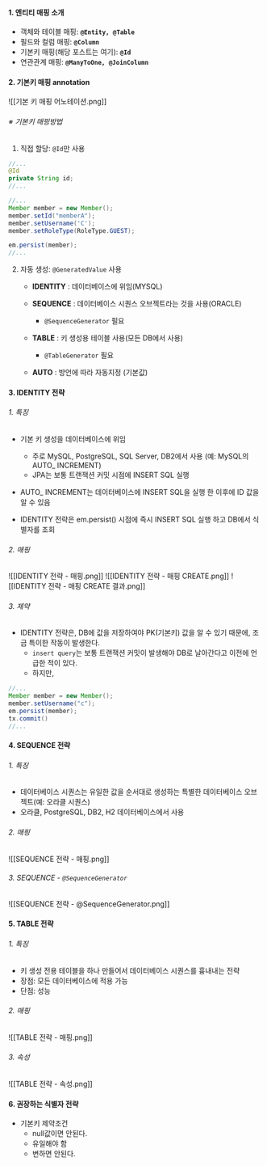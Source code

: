 
#### 1. 엔티티 매핑 소개

- 객체와 테이블 매핑: **`@Entity, @Table`**
- 필드와 컬럼 매핑: **`@Column`**
- 기본키 매핑(해당 포스트는 여기): **`@Id`**
- 연관관계 매핑: **`@ManyToOne, @JoinColumn`**


#### 2. 기본키 매핑 annotation

![[기본 키 매핑 어노테이션.png]]

###### ※ 기본키 매핑방법
1. 직접 할당: `@Id`만 사용
```java
//...
@Id
private String id;
//...
```

```java
//...
Member member = new Member();
member.setId("memberA");
member.setUsername('C');
member.setRoleType(RoleType.GUEST);

em.persist(member);
//...
```



2. 자동 생성: `@GeneratedValue` 사용
	- **IDENTITY** : 데이터베이스에 위임(MYSQL)
	- **SEQUENCE** : 데이터베이스 시퀀스 오브젝트라는 것을 사용(ORACLE)
		- `@SequenceGenerator` 필요

	- **TABLE** : 키 생성용 테이블 사용(모든 DB에서 사용)
		- `@TableGenerator` 필요

	- **AUTO** : 방언에 따라 자동지정 (기본값)


#### 3. IDENTITY 전략

###### 1. 특징
- 기본 키 생성을 데이터베이스에 위임
	- 주로 MySQL, PostgreSQL, SQL Server, DB2에서 사용 (예: MySQL의 AUTO_ INCREMENT)
	- JPA는 보통 트랜잭션 커밋 시점에 INSERT SQL 실행

- AUTO_ INCREMENT는 데이터베이스에 INSERT SQL을 실행 한 이후에 ID 값을 알 수 있음
- IDENTITY 전략은 em.persist() 시점에 즉시 INSERT SQL 실행 하고 DB에서 식별자를 조회

###### 2. 매핑
![[IDENTITY 전략 - 매핑.png]]
![[IDENTITY 전략 - 매핑 CREATE.png]]
![[IDENTITY 전략 - 매핑 CREATE 결과.png]]
###### 3. 제약
- IDENTITY 전략은, DB에 값을 저장하여야 PK(기본키) 값을 알 수 있기 때문에, 조금 특이한 작동이 발생한다.
	- `insert query`는 보통 트랜잭션 커밋이 발생해야 DB로 날아간다고 이전에 언급한 적이 있다.
	- 하지만, 
```java
//...
Member member = new Member();
member.setUsername("c");
em.persist(member);
tx.commit()
//...
```


#### 4. SEQUENCE 전략

###### 1. 특징
- 데이터베이스 시퀀스는 유일한 값을 순서대로 생성하는 특별한 데이터베이스 오브젝트(예: 오라클 시퀀스)
- 오라클, PostgreSQL, DB2, H2 데이터베이스에서 사용

###### 2. 매핑
![[SEQUENCE 전략 - 매핑.png]]

###### 3. SEQUENCE - `@SequenceGenerator`
![[SEQUENCE 전략 - @SequenceGenerator.png]]


#### 5. TABLE 전략 

###### 1. 특징
- 키 생성 전용 테이블을 하나 만들어서 데이터베이스 시퀀스를 흉내내는 전략
- 장점: 모든 데이터베이스에 적용 가능
- 단점: 성능
###### 2. 매핑
![[TABLE 전략 - 매핑.png]]
###### 3. 속성
![[TABLE 전략 - 속성.png]]


#### 6. 권장하는 식별자 전략

- 기본키 제약조건 
	- null값이면 안된다.
	- 유일해야 함
	- 변하면 안된다.